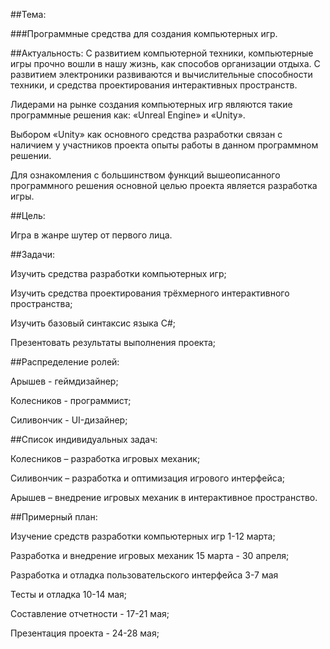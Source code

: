 ##Тема: 

###Программные средства для создания компьютерных игр. 

##Актуальность: 
С развитием компьютерной техники, компьютерные игры прочно вошли в нашу жизнь, как способов организации отдыха. С развитием электроники развиваются и вычислительные способности техники, и средства проектирования интерактивных пространств.  

Лидерами на рынке создания компьютерных игр являются такие программные решения как: «Unreal Engine» и «Unity». 

Выбором «Unity» как основного средства разработки связан с наличием у участников проекта опыты работы в данном программном решении. 

Для ознакомления с большинством функций вышеописанного программного решения основной целью проекта является разработка игры. 

##Цель:  

Игра в жанре шутер от первого лица. 

##Задачи: 

Изучить средства разработки компьютерных игр; 

Изучить средства проектирования трёхмерного интерактивного пространства; 

Изучить базовый синтаксис языка C#; 

Презентовать результаты выполнения проекта; 

##Распределение ролей: 

Арышев - геймдизайнер; 

Колесников - программист; 

Силивончик - UI-дизайнер; 

##Список индивидуальных задач: 

Колесников – разработка игровых механик; 

Силивончик – разработка и оптимизация игрового интерфейса; 

Арышев – внедрение игровых механик в интерактивное пространство. 

##Примерный план: 

Изучение средств разработки компьютерных игр 1-12 марта; 

Разработка и внедрение игровых механик 15 марта - 30 апреля; 

Разработка и отладка пользовательского интерфейса 3-7 мая 

Тесты и отладка 10-14 мая; 

Составление отчетности - 17-21 мая; 

Презентация проекта - 24-28 мая; 
